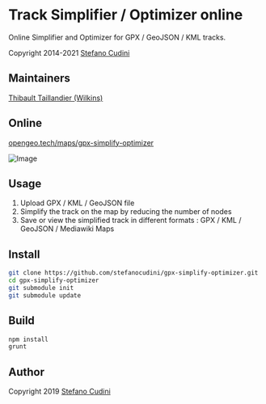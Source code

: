 Track Simplifier / Optimizer online
============

Online Simplifier and Optimizer for GPX / GeoJSON / KML tracks.

Copyright 2014-2021 [Stefano Cudini](https://opengeo.tech/stefano-cudini/)

Maintainers
----
[Thibault Taillandier (Wilkins)](https://github.com/Wilkins)

Online
----
[opengeo.tech/maps/gpx-simplify-optimizer](https://opengeo.tech/maps/gpx-simplify-optimizer/)

![Image](https://raw.githubusercontent.com/stefanocudini/gpx-simplify-optimizer/master/images/gpx-optimizer.png)

Usage
-----
1. Upload GPX / KML / GeoJSON file
2. Simplify the track on the map by reducing the number of nodes
3. Save or view the simplified track in different formats : GPX / KML / GeoJSON / Mediawiki Maps

Install 
-------
```bash
git clone https://github.com/stefanocudini/gpx-simplify-optimizer.git
cd gpx-simplify-optimizer
git submodule init
git submodule update
```

Build
-----
```bash
npm install
grunt
```

Author
-----
Copyright 2019 [Stefano Cudini](https://opengeo.tech/stefano-cudini/)


